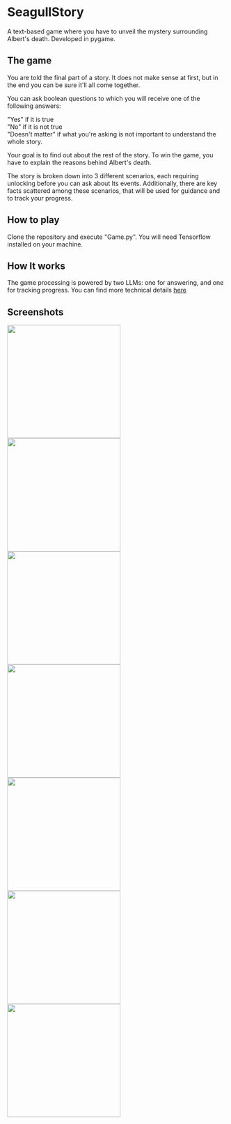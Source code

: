 # SeagullStory
A text-based game where you have to unveil the mystery surrounding Albert's death. Developed in pygame.
## The game 
You are told the final part of a story. It does not make sense at first, but in the end you can be sure it'll all come together.  
  
You can ask boolean questions to which you will receive one of the following answers: 
  
"Yes" if it is true  
"No" if it is not true  
"Doesn't matter" if what you're asking is not important to understand the whole story.  

Your goal is to find out about the rest of the story. To win the game, you have to explain the reasons behind Albert's death.  

The story is broken down into 3 different scenarios, each requiring unlocking before you can ask about Its events. Additionally, there are key facts scattered among these scenarios, that will be used for guidance and to track your progress.

## How to play  
Clone the repository and execute "Game.py". You will need Tensorflow installed on your machine.  

## How It works
The game processing is powered by two LLMs: one for answering, and one for tracking progress. You can find more technical details [here](https://github.com/manuu1311/SeagullStory/tree/main/Game/utils/Model)

## Screenshots
<div>
<img src="Game/assets/screen1.png" width="260rem">
<img src="Game/assets/screen2.png" width="260rem">
<img src="Game/assets/screen3.png" width="260rem">
<img src="Game/assets/screen7.png" width="260rem">
<img src="Game/assets/screen5.png" width="260rem">
<img src="Game/assets/screen10.png" width="260rem">
<img src="Game/assets/screen4.png" width="260rem">
</div>

